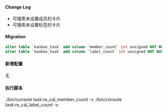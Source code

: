 #### Change Log
* 可搜索未设置成员的卡片
* 可搜索未设置标签的卡片

#### Migration
```sql
alter table `kanban_task` add column `member_count` int unsigned NOT NULL DEFAULT '0' COMMENT '卡片成员数量' after `priority`; 
alter table `kanban_task` add column `label_count` int unsigned NOT NULL DEFAULT '0' COMMENT '卡片标签数量' after `member_count`;
```

#### 新增配置
无

#### 执行脚本
./bin/console task:re_cal_member_count -v
./bin/console task:re_cal_label_count -v